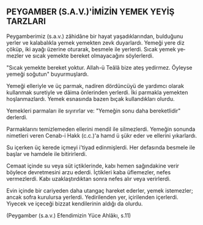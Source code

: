## PEYGAMBER (S.A.V.)'İMİZİN YEMEK YEYİŞ TARZLARI

Peygamberimiz (s.a.v.) zâhidâne bir hayat yaşadıkla­rından, bulduğunu yerler ve kalabalıkla yemek yemek­ten zevk duyarlardı. Yemeği yere diz çöküp, iki ayağı üzerine oturarak, besmele ile yerlerdi. Sıcak yemek ye­mezler ve sıcak yemekte bereket olmayacağını söylerler­di.

"Sıcak yemekte bereket yoktur. Allah-ü Teâlâ bize ateş yedirmez. Öyleyse yemeği soğutun" buyurmuşlardı.

Yemeği elleriyle ve üç parmak, nadiren dördüncüyü de yardımcı olarak kullanmak suretiyle ve dâima önle­rinden yerlerdi. İki parmakla yemekten hoşlanmazlardı. Yemek esnasında bazen bıçak kullandıkları olurdu.

Yemekleri parmaları ile sıyırırlar ve: "Yemeğin sonu daha bereketlidir" derlerdi.

Parmaklarını temizlemeden ellerini mendil ile silmezlerdi. Yemeğin sonunda nimetleri veren Cenab-i Hakk (c.c.)'a hamd ü şükr eder ve ellerini yıkarlardı.

Su içerken üç kerede içmeyi i'tiyad edinmişlerdi. Her defasında besmele ile başlar ve hamdele ile bitirirlerdi.

Cemaat içinde su veya süt içtiklerinde, kabı hemen sağındakine verir böylece devretmesini arzu ederdi. İçtikle­ri kaba üflemezler, nefes vermezlerdi. Kabı uzaklaştır­dıktan sonra nefes alır veya verirlerdi.

Evin içinde bir cariyeden daha utangaç hareket eder­ler, yemek istemezler; ancak sofra kurulursa yerlerdi. Ye­dirilenden yer, içirilenden içerlerdi. Yiyecek ve içeceği bizzat kendilerinin aldığı da olurdu.

(Peygamber (s.a.v.) Efendimizin Yüce Ahlâkı, s.11)
